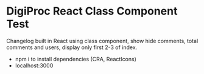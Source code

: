 # DigiProc React Class Component Test

Changelog built in React using class component, show hide comments, total comments and users, display only first 2-3 of index.

- npm i to install dependencies (CRA, ReactIcons)
- localhost:3000
